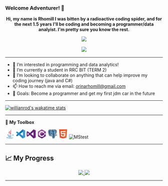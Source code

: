 ### Welcome Adventurer! 👋
<p align = "center"><b>
Hi, my name is Rhomill I was bitten by a radioactive coding spider, and for the next 1.5 years I'll be coding and becoming a programmer/data analyist. I'm pretty sure you know the rest.
</b></p>

<p align = "center">
  <img src = "https://user-images.githubusercontent.com/94935792/150013615-85180a25-095e-41bb-9036-6000e237bcbc.gif"/> 
</p>

<p align = "center">
  <img src ="https://spotify-recently-played-readme.vercel.app/api?user=12173863288&count=1"/>
</p>
 
---

- 👀 I’m interested in programming and data analytics!
- 🌱 I’m currently a student in RRC BIT (TERM 2) 
- 💞️ I’m looking to collaborate on anything that can help improve my coding journey (java and C#)
- 📫 How to reach me via email: orinarhomill@gmail.com
- 💭 Goals: Become a programmer and get my first jdm car in the future


---

[![willianrod's wakatime stats](https://github-readme-stats.vercel.app/api/wakatime?username=@DevRomu)](https://github.com/anuraghazra/github-readme-stats)

---

🧰 <b> My Toolbox </b>

<p float = "left">
<img src="https://github.com/devicons/devicon/blob/master/icons/java/java-original.svg" alt="Java Logo" width="30" height="30"/>
<img src= "https://github.com/devicons/devicon/blob/master/icons/vscode/vscode-original.svg" alt="VS Code" width="30" height="30"/>
<img src= "https://github.com/devicons/devicon/blob/master/icons/visualstudio/visualstudio-plain.svg" alt="VS Studio" width="30" height="30"/>
<img src= "https://github.com/devicons/devicon/blob/master/icons/csharp/csharp-original.svg" alt="C#" width="30" height="30"/>
<img src= "https://github.com/devicons/devicon/blob/master/icons/postgresql/postgresql-original.svg" alt="postgresql" width="30" height="30"/>
<img src= "https://github.com/devicons/devicon/blob/master/icons/html5/html5-original.svg" alt="html5" width="30" height="30"/>
<img src= "https://cdn.discordapp.com/attachments/927948937950801970/939315493985222676/MSTest.png" alt="MStest" width="35" height="35"/>
</p>

---

## &#x1f4c8; My Progress


<div align="center">
  <a href="https://github.com/DevRomu">
  <img height="140em" src="https://github-readme-stats.vercel.app/api?username=DevRomu&show_icons=true&theme=tokyonight&include_all_commits=true&count_private=true"/>
  <img height="135em" src="https://github-readme-stats.vercel.app/api/top-langs/?username=DevRomu&layout=compact&langs_count=7&theme=tokyonight"/>
</div>
  
---
